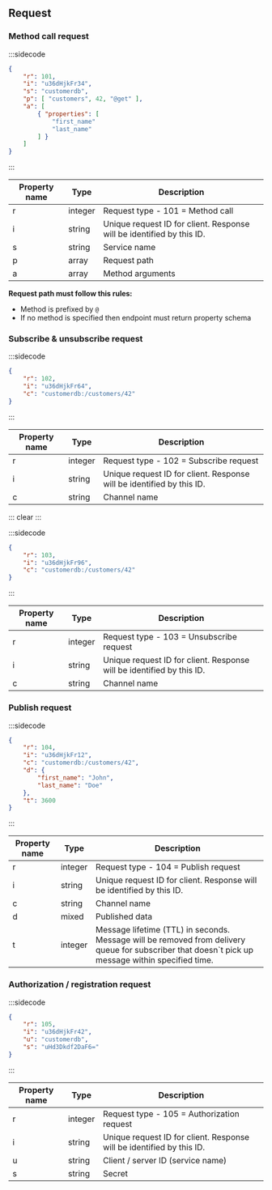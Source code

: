 ## Request

### Method call request

:::sidecode
```json
{
	"r": 101,
	"i": "u36dHjkFr34",
	"s": "customerdb",
	"p": [ "customers", 42, "@get" ],
	"a": [
		{ "properties": [
			"first_name"
			"last_name"
		] }
	]
}
```
:::

| Property name | Type | Description |
| ------------- | ---- | ----------- |
| r | integer | Request type - 101 = Method call |
| i | string | Unique request ID for client. Response will be identified by this ID. |
| s | string | Service name |
| p | array | Request path |
| a | array | Method arguments |

**Request path must follow this rules:**

- Method is prefixed by `@`
- If no method is specified then endpoint must return property schema

### Subscribe & unsubscribe request

:::sidecode
```json
{
	"r": 102,
	"i": "u36dHjkFr64",
	"c": "customerdb:/customers/42"
}
```
:::

| Property name | Type | Description |
| ------------- | ---- | ----------- |
| r | integer | Request type - 102 = Subscribe request |
| i | string | Unique request ID for client. Response will be identified by this ID. |
| c | string | Channel name |

::: clear :::

:::sidecode
```json
{
	"r": 103,
	"i": "u36dHjkFr96",
	"c": "customerdb:/customers/42"
}
```
:::

| Property name | Type | Description |
| ------------- | ---- | ----------- |
| r | integer | Request type - 103 = Unsubscribe request |
| i | string | Unique request ID for client. Response will be identified by this ID. |
| c | string | Channel name |

### Publish request

:::sidecode
```json
{
	"r": 104,
	"i": "u36dHjkFr12",
	"c": "customerdb:/customers/42",
	"d": {
		"first_name": "John",
		"last_name": "Doe"
	},
	"t": 3600
}
```
:::

| Property name | Type | Description |
| ------------- | ---- | ----------- |
| r | integer | Request type - 104 = Publish request |
| i | string | Unique request ID for client. Response will be identified by this ID. |
| c | string | Channel name |
| d | mixed | Published data |
| t | integer | Message lifetime (TTL) in seconds. Message will be removed from delivery queue for subscriber that doesn`t pick up message within specified time. |

### Authorization / registration request

:::sidecode
```json
{
	"r": 105,
	"i": "u36dHjkFr42",
	"u": "customerdb",
	"s": "uHd3Dkdf2DaF6="
}
```
:::

| Property name | Type | Description |
| ------------- | ---- | ----------- |
| r | integer | Request type - 105 = Authorization request |
| i | string | Unique request ID for client. Response will be identified by this ID. |
| u | string | Client / server ID (service name) |
| s | string | Secret |